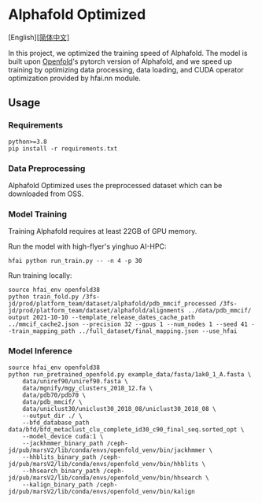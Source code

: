 # Alphafold Optimized

[English][[简体中文]](README.md)


In this project, we optimized the training speed of Alphafold. The model is built upon [Openfold](https://github.com/aqlaboratory/openfold)'s pytorch version of Alphafold, and we speed up training by optimizing data processing, data loading, and CUDA operator optimization provided by hfai.nn module. 


## Usage

### Requirements

    python>=3.8
    pip install -r requirements.txt

### Data Preprocessing

Alphafold Optimized uses the preprocessed dataset which can be downloaded from OSS.

### Model Training

Training Alphafold requires at least 22GB of GPU memory.

Run the model with high-flyer's yinghuo AI-HPC:

```shell
hfai python run_train.py -- -n 4 -p 30
```

Run training locally:

```shell
source hfai_env openfold38
python train_fold.py /3fs-jd/prod/platform_team/dataset/alphafold/pdb_mmcif_processed /3fs-jd/prod/platform_team/dataset/alphafold/alignments ../data/pdb_mmcif/ output 2021-10-10 --template_release_dates_cache_path ../mmcif_cache2.json --precision 32 --gpus 1 --num_nodes 1 --seed 41 --train_mapping_path ../full_dataset/final_mapping.json --use_hfai
```

### Model Inference

```shell
source hfai_env openfold38
python run_pretrained_openfold.py example_data/fasta/1ak0_1_A.fasta \
    data/uniref90/uniref90.fasta \
    data/mgnify/mgy_clusters_2018_12.fa \
    data/pdb70/pdb70 \
    data/pdb_mmcif/ \
    data/uniclust30/uniclust30_2018_08/uniclust30_2018_08 \
    --output_dir ./ \
    --bfd_database_path data/bfd/bfd_metaclust_clu_complete_id30_c90_final_seq.sorted_opt \
    --model_device cuda:1 \
    --jackhmmer_binary_path /ceph-jd/pub/marsV2/lib/conda/envs/openfold_venv/bin/jackhmmer \
    --hhblits_binary_path /ceph-jd/pub/marsV2/lib/conda/envs/openfold_venv/bin/hhblits \
    --hhsearch_binary_path /ceph-jd/pub/marsV2/lib/conda/envs/openfold_venv/bin/hhsearch \
    --kalign_binary_path /ceph-jd/pub/marsV2/lib/conda/envs/openfold_venv/bin/kalign

```
